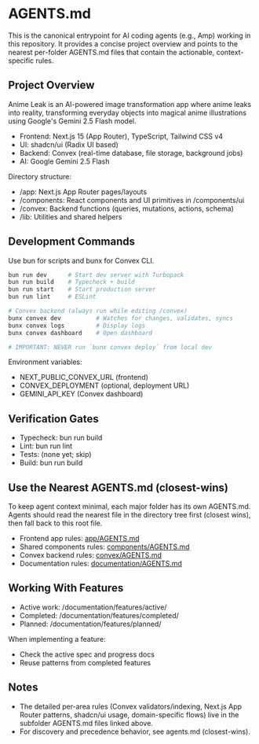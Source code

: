 # AGENTS.md

This is the canonical entrypoint for AI coding agents (e.g., Amp) working in this repository. It provides a concise project overview and points to the nearest per-folder AGENTS.md files that contain the actionable, context-specific rules.

## Project Overview

Anime Leak is an AI-powered image transformation app where anime leaks into reality, transforming everyday objects into magical anime illustrations using Google's Gemini 2.5 Flash model.

- Frontend: Next.js 15 (App Router), TypeScript, Tailwind CSS v4
- UI: shadcn/ui (Radix UI based)
- Backend: Convex (real-time database, file storage, background jobs)
- AI: Google Gemini 2.5 Flash

Directory structure:

- /app: Next.js App Router pages/layouts
- /components: React components and UI primitives in /components/ui
- /convex: Backend functions (queries, mutations, actions, schema)
- /lib: Utilities and shared helpers

## Development Commands

Use bun for scripts and bunx for Convex CLI.

```bash
bun run dev      # Start dev server with Turbopack
bun run build    # Typecheck + build
bun run start    # Start production server
bun run lint     # ESLint

# Convex backend (always run while editing /convex)
bunx convex dev          # Watches for changes, validates, syncs
bunx convex logs         # Display logs
bunx convex dashboard    # Open dashboard

# IMPORTANT: NEVER run `bunx convex deploy` from local dev
```

Environment variables:

- NEXT_PUBLIC_CONVEX_URL (frontend)
- CONVEX_DEPLOYMENT (optional, deployment URL)
- GEMINI_API_KEY (Convex dashboard)

## Verification Gates

- Typecheck: bun run build
- Lint: bun run lint
- Tests: (none yet; skip)
- Build: bun run build

## Use the Nearest AGENTS.md (closest-wins)

To keep agent context minimal, each major folder has its own AGENTS.md. Agents should read the nearest file in the directory tree first (closest wins), then fall back to this root file.

- Frontend app rules: [app/AGENTS.md](app/AGENTS.md)
- Shared components rules: [components/AGENTS.md](components/AGENTS.md)
- Convex backend rules: [convex/AGENTS.md](convex/AGENTS.md)
- Documentation rules: [documentation/AGENTS.md](documentation/AGENTS.md)

## Working With Features

- Active work: /documentation/features/active/
- Completed: /documentation/features/completed/
- Planned: /documentation/features/planned/

When implementing a feature:

- Check the active spec and progress docs
- Reuse patterns from completed features

## Notes

- The detailed per-area rules (Convex validators/indexing, Next.js App Router patterns, shadcn/ui usage, domain-specific flows) live in the subfolder AGENTS.md files linked above.
- For discovery and precedence behavior, see agents.md (closest-wins).

